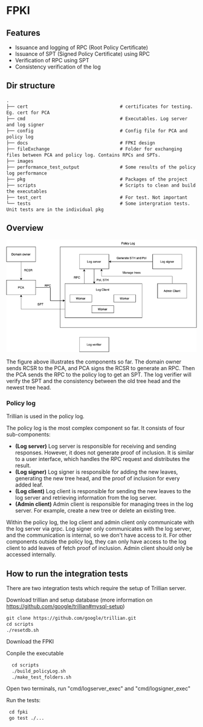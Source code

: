 # FPKI

## Features

- Issuance and logging of RPC (Root Policy Certificate)
- Issuance of SPT (Signed Policy Certificate) using RPC
- Verification of RPC using SPT
- Consistency verification of the log

## Dir structure

    .
    ├── cert                                  # certificates for testing. Eg. cert for PCA
    ├── cmd                                   # Executables. Log server and log signer
    ├── config                                # Config file for PCA and policy log
    ├── docs                                  # FPKI design
    ├── fileExchange                          # Folder for exchanging files between PCA and policy log. Contains RPCs and SPTs.
    ├── images
    ├── performance_test_output               # Some results of the policy log performance
    ├── pkg                                   # Packages of the project
    ├── scripts                               # Scripts to clean and build the executables
    ├── test_cert                             # For test. Not important
    └── tests                                 # Some intergration tests. Unit tests are in the individual pkg 
    
    
 ## Overview
 ![Alt text](docs/images/overview.png?raw=true"Overview")
 
 The figure above illustrates the components so far. The domain owner sends RCSR to the PCA, and PCA signs the RCSR to generate an RPC. Then the PCA sends the RPC to the policy log to get an SPT. The log verifier will verify the SPT and the consistency between the old tree head and the newest tree head.
 
 ### Policy log
 Trillian is used in the policy log.

 The policy log is the most complex component so far. It consists of four sub-components:
 - **(Log server)** Log server is responsible for receiving and sending responses. However, it does not generate proof of inclusion. It is similar to a user interface, which handles the RPC request and distributes the result.
 - **(Log signer)** Log signer is responsible for adding the new leaves, generating the new tree head, and the proof of inclusion for every added leaf. 
 - **(Log client)** Log client is responsible for sending the new leaves to the log server and retrieving information from the log server.
 - **(Admin client)** Admin client is responsible for managing trees in the log server. For example, create a new tree or delete an existing tree.
 
Within the policy log, the log client and admin client only communicate with the log server via grpc. Log signer only communicates with the log server, and the communication is internal, so we don't have access to it. For other components outside the policy log, they can only have access to the log client to add leaves of fetch proof of inclusion. Admin client should only be accessed internally.

## How to run the integration tests
There are two integration tests which require the setup of Trillian server.

Download trillian and setup database (more information on https://github.com/google/trillian#mysql-setup)
```
git clone https://github.com/google/trillian.git
cd scripts
./resetdb.sh
```
Download the FPKI

Conpile the executable
 ```
   cd scripts
   ./build_policyLog.sh
   ./make_test_folders.sh
 ```
 
 Open two terminals, run "cmd/logserver_exec" and "cmd/logsigner_exec"
 
 Run the tests:
  ```
   cd fpki
   go test ./...
 ```
 


 
 

